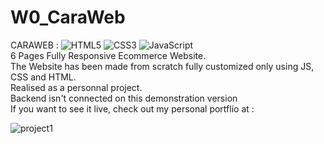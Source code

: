 # W0_CaraWeb

CARAWEB :   ![HTML5](https://img.shields.io/badge/html5-%23E34F26.svg?style=for-the-badge&logo=html5&logoColor=white)	![CSS3](https://img.shields.io/badge/css3-%231572B6.svg?style=for-the-badge&logo=css3&logoColor=white) ![JavaScript](https://img.shields.io/badge/javascript-%23323330.svg?style=for-the-badge&logo=javascript&logoColor=%23F7DF1E)  
6 Pages Fully Responsive Ecommerce Website.   
The Website has been made from scratch fully customized only using JS, CSS and HTML.  
Realised as a personnal project.   
Backend isn't connected on this demonstration version  
If you want to see it live, check out my personal portflio at  :   

![project1](https://user-images.githubusercontent.com/71343777/199222453-e4532681-84f8-4b23-ab7f-180f4ed82a52.png)  
